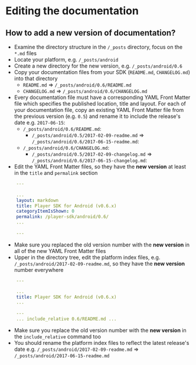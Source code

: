 # Editing the documentation

## How to add a new version of documentation?

* Examine the directory structure in the `/_posts` directory, focus on the `*.md` files
* Locate your platform, e.g. `/_posts/android`
* Create a new directory for the new version, e.g. `/_posts/android/0.6`
* Copy your documentation files from your SDK (`README.md`, `CHANGELOG.md`) into that directory
    - `README.md` => `/_posts/android/0.6/README.md`
    - `CHANGELOG.md` => `/_posts/android/0.6/CHANGELOG.md`
* Every documentation file must have a corresponding YAML Front Matter file which specifies the published location, 
title and layout. For each of your documentation file, copy an existing YAML Front Matter file from the previous version (e.g. `0.5`) 
and rename it to include the release's date e.g. `2017-06-15`:
    - `/_posts/android/0.6/README.md`:
        - `/_posts/android/0.5/2017-02-09-readme.md` => `/_posts/android/0.6/2017-06-15-readme.md`:
    - `/_posts/android/0.6/CHANGELOG.md`:
        - `/_posts/android/0.5/2017-02-09-changelog.md` => `/_posts/android/0.6/2017-06-15-changelog.md`:
* Edit the YAML Front Matter files, so they have the **new version** at least in the `title` and `permalink` section
```yaml
    ---
    
    ...
    layout: markdown
    title: Player SDK for Android (v0.6.x)
    categoryItemIsShown: 0
    permalink: /player-sdk/android/0.6/
    ...
    
    ---
```
* Make sure you replaced the old version number with the **new version** in all of the new YAML Front Matter files
* Upper in the directory tree, edit the platform index files, 
    e.g. `/_posts/android/2017-02-09-readme.md`, so they have the **new version** number everywhere
```yaml
    ---

    ...
    title: Player SDK for Android (v0.6.x)
    ...
    
    ---
    ... include_relative 0.6/README.md ...
```
* Make sure you replace the old version number with the **new version** in the `include_relative` command too
* You should rename the platform index files to reflect the latest release's date
e.g. `/_posts/android/2017-02-09-readme.md` => `/_posts/android/2017-06-15-readme.md`
